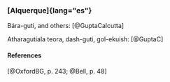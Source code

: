 ### [Alquerque]{lang="es"}


Bára-guti, and others: [@GuptaCalcutta]

Atharagutiala teora, dash-guti, gol-ekuish: [@GuptaC]

#### References

[@OxfordBG, p. 243; @Bell, p. 48]
